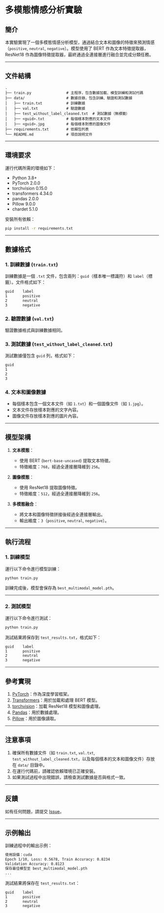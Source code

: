 # **多模態情感分析實驗**

## **簡介**
本實驗實現了一個多模態情感分析模型，通過結合文本和圖像的特徵來預測情感（`positive`, `neutral`, `negative`）。模型使用了 BERT 作為文本特徵提取器，ResNet18 作為圖像特徵提取器，最終通過全連接層進行融合並完成分類任務。

---

## **文件結構**

```
.
├── train.py                # 主程序，包含數據加載、模型訓練和測試代碼
├── data/                   # 數據目錄，包含訓練、驗證和測試數據
│   ├── train.txt           # 訓練數據
│   ├── val.txt             # 驗證數據
│   ├── test_without_label_cleaned.txt  # 測試數據（無標籤）
│   ├── <guid>.txt          # 每個樣本對應的文本文件
│   ├── <guid>.jpg          # 每個樣本對應的圖像文件
├── requirements.txt        # 依賴包列表
└── README.md               # 項目說明文件
```

---

## **環境要求**

運行代碼所需的環境如下：
- Python 3.8+
- PyTorch 2.0.0
- torchvision 0.15.0
- transformers 4.34.0
- pandas 2.0.0
- Pillow 9.0.0
- chardet 5.1.0

安裝所有依賴：
```bash
pip install -r requirements.txt
```

---

## **數據格式**

### **1. 訓練數據 (`train.txt`)**
訓練數據是一個 `.txt` 文件，包含兩列：`guid`（樣本唯一標識符）和 `label`（標籤）。文件格式如下：
```txt
guid    label
1       positive
2       neutral
3       negative
```

### **2. 驗證數據 (`val.txt`)**
驗證數據格式與訓練數據相同。

### **3. 測試數據 (`test_without_label_cleaned.txt`)**
測試數據僅包含 `guid` 列，格式如下：
```txt
guid
1
2
3
```

### **4. 文本和圖像數據**
- 每個樣本包含一個文本文件（如 `1.txt`）和一個圖像文件（如 `1.jpg`）。
- 文本文件存放樣本對應的文字內容。
- 圖像文件存放樣本對應的圖片內容。

---

## **模型架構**

1. **文本模態**：
   - 使用 BERT (`bert-base-uncased`) 提取文本特徵。
   - 特徵維度：`768`，經過全連接層降維到 `256`。

2. **圖像模態**：
   - 使用 ResNet18 提取圖像特徵。
   - 特徵維度：`512`，經過全連接層降維到 `256`。

3. **多模態融合**：
   - 將文本和圖像特徵拼接後經過全連接層輸出。
   - 輸出維度：`3`（`positive`, `neutral`, `negative`）。

---

## **執行流程**

### **1. 訓練模型**
運行以下命令進行模型訓練：
```bash
python train.py
```
訓練完成後，模型會保存為 `best_multimodal_model.pth`。

---

### **2. 測試模型**
運行以下命令進行測試：
```bash
python train.py
```
測試結果將保存到 `test_results.txt`，格式如下：
```txt
guid    label
1       positive
2       neutral
3       negative
```

---

## **參考實現**

1. [PyTorch](https://pytorch.org/)：作為深度學習框架。
2. [Transformers](https://huggingface.co/transformers/)：用於加載和處理 BERT 模型。
3. [torchvision](https://pytorch.org/vision/stable/)：加載 ResNet18 模型和圖像處理。
4. [Pandas](https://pandas.pydata.org/)：用於數據處理。
5. [Pillow](https://python-pillow.org/)：用於圖像讀取。

---

## **注意事項**

1. 確保所有數據文件（如 `train.txt`, `val.txt`, `test_without_label_cleaned.txt`，以及每個樣本的文本和圖像文件）存放在 `data/` 目錄中。
2. 在運行代碼前，請確認依賴環境已正確安裝。
3. 如果測試過程中出現錯誤，請檢查測試數據是否與格式一致。

---

## **反饋**

如有任何問題，請提交 [Issue](https://github.com/你的GitHub用戶名/你的項目名/issues)。

---

## **示例輸出**

訓練過程中的輸出示例：
```txt
使用設備：cuda
Epoch 1/10, Loss: 0.5678, Train Accuracy: 0.8234
Validation Accuracy: 0.8123
保存最佳模型至 best_multimodal_model.pth
...
```

測試結果將保存在 `test_results.txt`：

```txt
guid    label
1       positive
2       neutral
3       negative
```
